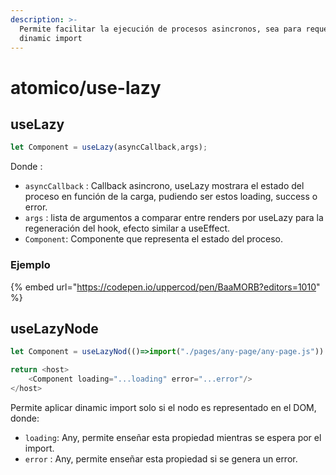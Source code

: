 ```yaml
---
description: >-
  Permite facilitar la ejecución de procesos asincronos, sea para request o
  dinamic import
---
```


# atomico/use-lazy

## useLazy

```jsx
let Component = useLazy(asyncCallback,args);
```

Donde : 

* `asyncCallback` : Callback asincrono, useLazy mostrara el estado del proceso en función de la carga, pudiendo ser estos loading, success o error.
* `args` : lista de argumentos a comparar entre renders por useLazy para la regeneración del hook, efecto similar a useEffect.
* `Component`: Componente que representa el estado del proceso.

### Ejemplo

{% embed url="https://codepen.io/uppercod/pen/BaaMORB?editors=1010" %}

## useLazyNode

```javascript
let Component = useLazyNod(()=>import("./pages/any-page/any-page.js"))

return <host>
    <Component loading="...loading" error="...error"/>
</host>
```

Permite aplicar dinamic import solo si el nodo es representado en el DOM, donde:

* `loading`: Any, permite enseñar esta propiedad mientras se espera por el import.
* `error` : Any, permite enseñar esta propiedad si se genera un error.



